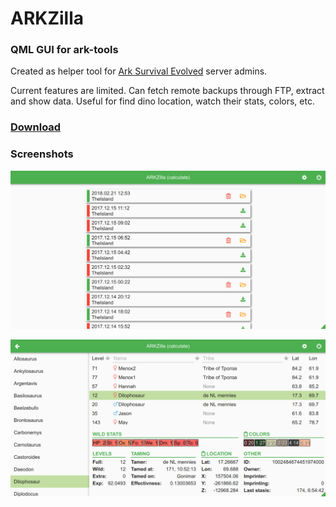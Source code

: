 ARKZilla
========

### QML GUI for ark-tools

Created as helper tool for [Ark Survival Evolved](http://www.playark.com/) server admins.

Current features are limited.
Can fetch remote backups through FTP, extract and show data.
Useful for find dino location, watch their stats, colors, etc.

### [Download](https://github.com/seamus-45/arkzilla/releases/latest)

### Screenshots

![Backup View](/extras/backups.png?raw=true)

![Creatures View](/extras/creatures.png?raw=true)
